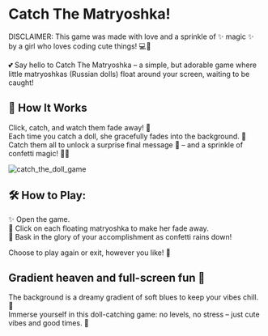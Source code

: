 # Catch The Matryoshka! 

DISCLAIMER: This game was made with love and a sprinkle of ✨ magic ✨ by a girl who loves coding cute things! 💻🌸

💕 Say hello to Catch The Matryoshka – a simple, but adorable game where little matryoshkas (Russian dolls) float around your screen, waiting to be caught!

## 🌟 How It Works
Click, catch, and watch them fade away! 🐣 <br/>
Each time you catch a doll, she gracefully fades into the background. 🌈 <br/>
Catch them all to unlock a surprise final message 🎉 – and a sprinkle of confetti magic! 🎊✨ <br/>

![catch_the_doll_game](https://github.com/user-attachments/assets/d86de3c5-caca-405b-8692-00ae553bab34)

## 🛠 How to Play:
✨ Open the game. <br/>
🎯 Click on each floating matryoshka to make her fade away. <br/>
🎉 Bask in the glory of your accomplishment as confetti rains down! <br/>

Choose to play again or exit, however you like! 👑 <br/>

## Gradient heaven and full-screen fun 🌈 <br/>
The background is a dreamy gradient of soft blues to keep your vibes chill. 🌸 <br/>
Immerse yourself in this doll-catching game: no levels, no stress – just cute vibes and good times. 💖
